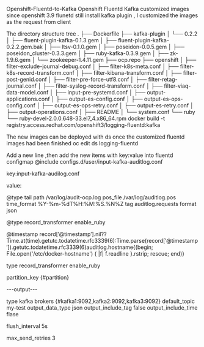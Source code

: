 Openshift-Fluentd-to-Kafka
Openshift Fluentd Kafka customized images 
since openshift 3.9 flunetd still install kafka plugin , I customized the images as the request from client

The directory structure
tree
. 
├── Dockerfile 
├── kafka-plugin 
│ └── 0.2.2 
│ ├── fluent-plugin-kafka-0.1.3.gem 
│ ├── fluent-plugin-kafka-0.2.2.gem.bak 
│ ├── ltsv-0.1.0.gem 
│ ├── poseidon-0.0.5.gem 
│ ├── poseidon_cluster-0.3.3.gem 
│ ├── ruby-kafka-0.3.9.gem 
│ ├── zk-1.9.6.gem 
│ └── zookeeper-1.4.11.gem 
├── ocp.repo 
├── openshift 
│ ├── filter-exclude-journal-debug.conf 
│ ├── filter-k8s-meta.conf 
│ ├── filter-k8s-record-transform.conf 
│ ├── filter-kibana-transform.conf 
│ ├── filter-post-genid.conf 
│ ├── filter-pre-force-utf8.conf 
│ ├── filter-retag-journal.conf 
│ ├── filter-syslog-record-transform.conf 
│ ├── filter-viaq-data-model.conf 
│ ├── input-pre-systemd.conf 
│ ├── output-applications.conf 
│ ├── output-es-config.conf 
│ ├── output-es-ops-config.conf 
│ ├── output-es-ops-retry.conf 
│ ├── output-es-retry.conf 
│ ├── output-operations.conf 
│ ├── README 
│ └── system.conf 
└── ruby 
└── ruby-devel-2.0.0.648-33.el7_4.x86_64.rpm 
docker build -t registry.access.redhat.com/openshift3/logging-fluentd:kafka

The new images can be deployed with ds once the customized fluentd images had been finished
oc edit ds logging-fluentd

Add a new line ,then add the new items with key:value into fluentd configmap
@include configs.d/user/input-kafka-auditlog.conf

key:input-kafka-audilog.conf

value:


@type tail 
path /var/log/audit-ocp.log 
pos_file /var/log/auditlog.pos 
time_format %Y-%m-%dT%H:%M:%S.%N%Z 
tag auditlog.requests 
format json 

@type record_transformer 
enable_ruby 

@timestamp record[′@timestamp′].nil??Time.at(time).getutc.todatetime.rfc3339(6):Time.parse(record[′@timestamp′]).getutc.todatetime.rfc3339(6)auditlog.hostname{(begin; File.open('/etc/docker-hostname') { |f| f.readline }.rstrip; rescue; end)} 



type record_transformer 
enable_ruby 

partition_key {#partition} 


---output---

type kafka 
brokers {#kafka1:9092,kafka2:9092,kafka3:9092} 
default_topic my-test 
output_data_type json 
output_include_tag false 
output_include_time flase 

flush_interval 5s 

max_send_retries 3 
